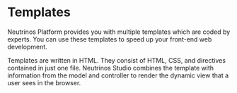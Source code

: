 # Templates

Neutrinos Platform provides you with multiple templates which are coded by experts. You can use these templates to speed up your front-end web development. 

Templates are written in HTML. They consist of HTML, CSS, and directives contained in just one file. Neutrinos Studio combines the template with information from the model and controller to render the dynamic view that a user sees in the browser.

